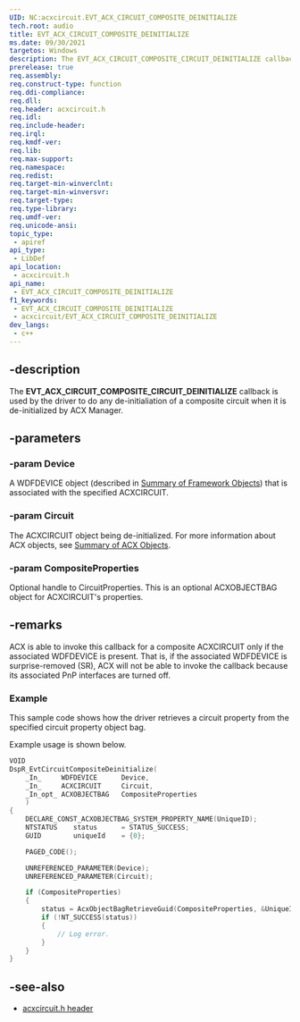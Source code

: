 ```yaml
---
UID: NC:acxcircuit.EVT_ACX_CIRCUIT_COMPOSITE_DEINITIALIZE
tech.root: audio
title: EVT_ACX_CIRCUIT_COMPOSITE_DEINITIALIZE
ms.date: 09/30/2021
targetos: Windows
description: The EVT_ACX_CIRCUIT_COMPOSITE_CIRCUIT_DEINITIALIZE callback is used by the driver to do any de-initialiation of a composite circuit when it is de-initialized by ACX Manager.
prerelease: true
req.assembly: 
req.construct-type: function
req.ddi-compliance: 
req.dll: 
req.header: acxcircuit.h
req.idl: 
req.include-header: 
req.irql: 
req.kmdf-ver: 
req.lib: 
req.max-support: 
req.namespace: 
req.redist: 
req.target-min-winverclnt: 
req.target-min-winversvr: 
req.target-type: 
req.type-library: 
req.umdf-ver: 
req.unicode-ansi: 
topic_type:
 - apiref
api_type:
 - LibDef
api_location:
 - acxcircuit.h
api_name:
 - EVT_ACX_CIRCUIT_COMPOSITE_DEINITIALIZE
f1_keywords:
 - EVT_ACX_CIRCUIT_COMPOSITE_DEINITIALIZE
 - acxcircuit/EVT_ACX_CIRCUIT_COMPOSITE_DEINITIALIZE
dev_langs:
 - c++
---
```


## -description

The **EVT_ACX_CIRCUIT_COMPOSITE_CIRCUIT_DEINITIALIZE** callback is used by the driver to do any de-initialiation of a composite circuit when it is de-initialized by ACX Manager.

## -parameters

### -param Device

A WDFDEVICE object (described in  [Summary of Framework Objects](/windows-hardware/drivers/wdf/summary-of-framework-objects)) that is associated with the specified ACXCIRCUIT.

### -param Circuit

The ACXCIRCUIT object being de-initialized. For more information about ACX objects, see [Summary of ACX Objects](/windows-hardware/drivers/audio/acx-summary-of-objects). 

### -param CompositeProperties

Optional handle to CircuitProperties. This is an optional ACXOBJECTBAG object for ACXCIRCUIT's properties. 

## -remarks

ACX is able to invoke this callback for a composite ACXCIRCUIT only if the associated WDFDEVICE is present. That is, if the associated WDFDEVICE is surprise-removed (SR), ACX will not be able to invoke the callback because its associated PnP interfaces are turned off.

### Example

This sample code shows how the driver retrieves a circuit property from the specified circuit property object bag.

Example usage is shown below.

```cpp
VOID
DspR_EvtCircuitCompositeDeinitialize(
    _In_     WDFDEVICE      Device,
    _In_     ACXCIRCUIT     Circuit,
    _In_opt_ ACXOBJECTBAG   CompositeProperties
    )
{
    DECLARE_CONST_ACXOBJECTBAG_SYSTEM_PROPERTY_NAME(UniqueID);
    NTSTATUS    status      = STATUS_SUCCESS;
    GUID        uniqueId    = {0};

    PAGED_CODE();

    UNREFERENCED_PARAMETER(Device);
    UNREFERENCED_PARAMETER(Circuit);

    if (CompositeProperties)
    {
        status = AcxObjectBagRetrieveGuid(CompositeProperties, &UniqueID, &uniqueId);
        if (!NT_SUCCESS(status))
        {
            // Log error.
        }
    }
}
```

## -see-also

- [acxcircuit.h header](index.md)

